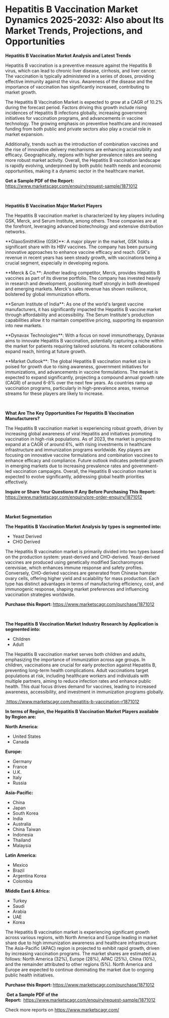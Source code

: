 <p><h1>Hepatitis B Vaccination Market Dynamics 2025-2032: Also about Its Market Trends, Projections, and Opportunities</h1></p><p><strong>Hepatitis B Vaccination Market Analysis and Latest Trends</strong></p>
<p><p>Hepatitis B vaccination is a preventive measure against the Hepatitis B virus, which can lead to chronic liver disease, cirrhosis, and liver cancer. The vaccination is typically administered in a series of doses, providing effective immunity against the virus. Awareness of the disease and the importance of vaccination has significantly increased, contributing to market growth.</p><p>The Hepatitis B Vaccination Market is expected to grow at a CAGR of 10.2% during the forecast period. Factors driving this growth include rising incidences of Hepatitis B infections globally, increasing government initiatives for vaccination programs, and advancements in vaccine technology. The growing emphasis on preventive healthcare and increased funding from both public and private sectors also play a crucial role in market expansion. </p><p>Additionally, trends such as the introduction of combination vaccines and the rise of innovative delivery mechanisms are enhancing accessibility and efficacy. Geographically, regions with higher prevalence rates are seeing more robust market activity. Overall, the Hepatitis B vaccination landscape is rapidly evolving, underpinned by both public health needs and economic opportunities, making it a dynamic sector in the healthcare market.</p></p>
<p><strong>Get a Sample PDF of the Report:&nbsp;</strong> <a href="https://www.marketscagr.com/enquiry/request-sample/1871012?utm_campaign=2138&utm_medium=2&utm_source=Github&utm_content=ia&utm_term=08032025&utm_id=hepatitis-b-vaccination">https://www.marketscagr.com/enquiry/request-sample/1871012</a></p>
<p>&nbsp;</p>
<p><strong>Hepatitis B Vaccination Major Market Players</strong></p>
<p><p>The Hepatitis B vaccination market is characterized by key players including GSK, Merck, and Serum Institute, among others. These companies are at the forefront, leveraging advanced biotechnology and extensive distribution networks.</p><p>**GlaxoSmithKline (GSK)**: A major player in the market, GSK holds a significant share with its HBV vaccines. The company has been pursuing innovative approaches to enhance vaccine efficacy and reach. GSK's revenue in recent years has seen steady growth, with vaccinations being a crucial segment, especially in developing regions.</p><p>**Merck & Co.**: Another leading competitor, Merck, provides Hepatitis B vaccines as part of its diverse portfolio. The company has invested heavily in research and development, positioning itself strongly in both developed and emerging markets. Merck's sales revenue has shown resilience, bolstered by global immunization efforts.</p><p>**Serum Institute of India**: As one of the world's largest vaccine manufacturers, it has significantly impacted the Hepatitis B vaccine market through affordability and accessibility. The Serum Institute's production capabilities allow it to maintain competitive pricing, supporting its expansion into new markets.</p><p>**Dynavax Technologies**: With a focus on novel immunotherapy, Dynavax aims to innovate Hepatitis B vaccination, potentially capturing a niche within the market for patients requiring tailored solutions. Its recent collaborations expand reach, hinting at future growth.</p><p>**Market Outlook**: The global Hepatitis B vaccination market size is poised for growth due to rising awareness, government initiatives for immunizations, and advancements in vaccine formulations. The market is expected to expand significantly, projecting a compound annual growth rate (CAGR) of around 6-8% over the next few years. As countries ramp up vaccination programs, particularly in high-prevalence areas, revenue streams for these players are likely to increase.</p></p>
<p>&nbsp;</p>
<p><strong>What Are The Key Opportunities For Hepatitis B Vaccination Manufacturers?</strong></p>
<p><p>The Hepatitis B vaccination market is experiencing robust growth, driven by increasing global awareness of viral Hepatitis and initiatives promoting vaccination in high-risk populations. As of 2023, the market is projected to expand at a CAGR of around 6%, with rising investments in healthcare infrastructure and immunization programs worldwide. Key players are focusing on innovative vaccine formulations and combination vaccines to enhance efficacy and compliance. Future outlook indicates potential growth in emerging markets due to increasing prevalence rates and government-led vaccination campaigns. Overall, the Hepatitis B vaccination market is expected to evolve significantly, addressing global health priorities effectively.</p></p>
<p><strong>Inquire or Share Your Questions If Any Before Purchasing This Report:</strong> <a href="https://www.marketscagr.com/enquiry/pre-order-enquiry/1871012?utm_campaign=2138&utm_medium=2&utm_source=Github&utm_content=ia&utm_term=08032025&utm_id=hepatitis-b-vaccination">https://www.marketscagr.com/enquiry/pre-order-enquiry/1871012</a></p>
<p>&nbsp;</p>
<p><strong>Market Segmentation</strong></p>
<p><strong>The Hepatitis B Vaccination Market Analysis by types is segmented into:</strong></p>
<p><ul><li>Yeast Derived</li><li>CHO Derived</li></ul></p>
<p><p>The Hepatitis B vaccination market is primarily divided into two types based on the production system: yeast-derived and CHO-derived. Yeast-derived vaccines are produced using genetically modified Saccharomyces cerevisiae, which enhances immune response and safety profiles. Conversely, CHO-derived vaccines are generated from Chinese hamster ovary cells, offering higher yield and scalability for mass production. Each type has distinct advantages in terms of manufacturing efficiency, cost, and immunogenic response, shaping market preferences and influencing vaccination strategies worldwide.</p></p>
<p><strong>Purchase this Report:&nbsp;</strong><a href="https://www.marketscagr.com/purchase/1871012?utm_campaign=2138&utm_medium=2&utm_source=Github&utm_content=ia&utm_term=08032025&utm_id=hepatitis-b-vaccination">https://www.marketscagr.com/purchase/1871012</a></p>
<p>&nbsp;</p>
<p><strong>The Hepatitis B Vaccination Market Industry Research by Application is segmented into:</strong></p>
<p><ul><li>Children</li><li>Adult</li></ul></p>
<p><p>The Hepatitis B vaccination market serves both children and adults, emphasizing the importance of immunization across age groups. In children, vaccinations are crucial for early protection against Hepatitis B, preventing long-term health complications. Adult vaccinations target populations at risk, including healthcare workers and individuals with multiple partners, aiming to reduce infection rates and enhance public health. This dual focus drives demand for vaccines, leading to increased awareness, accessibility, and investment in immunization programs globally.</p></p>
<p><a href="https://www.marketscagr.com/hepatitis-b-vaccination-r1871012?utm_campaign=2138&utm_medium=2&utm_source=Github&utm_content=ia&utm_term=08032025&utm_id=hepatitis-b-vaccination">&nbsp;https://www.marketscagr.com/hepatitis-b-vaccination-r1871012</a></p>
<p><strong>In terms of Region, the Hepatitis B Vaccination Market Players available by Region are:</strong></p>
<p>
    <p> <strong> North America: </strong>
        <ul>
            <li>United States</li>
            <li>Canada</li>
        </ul>
        </p> 
    <p> <strong> Europe: </strong>
        <ul>
            <li>Germany</li>
            <li>France</li>
            <li>U.K.</li>
            <li>Italy</li>
            <li>Russia</li>
        </ul>
        </p> 
    <p> <strong> Asia-Pacific: </strong>
        <ul>
            <li>China</li>
            <li>Japan</li>
            <li>South Korea</li>
            <li>India</li>
            <li>Australia</li>
            <li>China Taiwan</li>
            <li>Indonesia</li>
            <li>Thailand</li>
            <li>Malaysia</li>
        </ul>
        </p> 
    <p> <strong> Latin America: </strong>
        <ul>
            <li>Mexico</li>
            <li>Brazil</li>
            <li>Argentina Korea</li>
            <li>Colombia</li>
        </ul>
        </p> 
    <p> <strong> Middle East & Africa: </strong>
        <ul>
            <li>Turkey</li>
            <li>Saudi</li>
            <li>Arabia</li>
            <li>UAE</li>
            <li>Korea</li>
        </ul>
    </p>
    </p>
<p><p>The Hepatitis B vaccination market is experiencing significant growth across various regions, with North America and Europe leading in market share due to high immunization awareness and healthcare infrastructure. The Asia-Pacific (APAC) region is projected to exhibit rapid growth, driven by increasing vaccination programs. The market shares are estimated as follows: North America (32%), Europe (28%), APAC (25%), China (10%), and the remainder attributed to other regions (5%). North America and Europe are expected to continue dominating the market due to ongoing public health initiatives.</p></p>
<p><strong>Purchase this Report: </strong><a href="https://www.marketscagr.com/purchase/1871012?utm_campaign=2138&utm_medium=2&utm_source=Github&utm_content=ia&utm_term=08032025&utm_id=hepatitis-b-vaccination">https://www.marketscagr.com/purchase/1871012</a></p>
<p>&nbsp;<strong>Get a Sample PDF of the Report:&nbsp;&nbsp;</strong><a href="https://www.marketscagr.com/enquiry/request-sample/1871012?utm_campaign=2138&utm_medium=2&utm_source=Github&utm_content=ia&utm_term=08032025&utm_id=hepatitis-b-vaccination">https://www.marketscagr.com/enquiry/request-sample/1871012</a></p>
<p><strong></strong></p>
<p>Check more reports on <a href="https://www.marketscagr.com/?utm_campaign=2138&utm_medium=2&utm_source=Github&utm_content=ia&utm_term=08032025&utm_id=hepatitis-b-vaccination">https://www.marketscagr.com/</a></p>